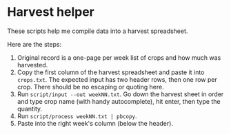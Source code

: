 # Harvest helper

These scripts help me compile data into a harvest spreadsheet.

Here are the steps:
1. Original record is a one-page per week list of crops and how much was harvested.
2. Copy the first column of the harvest spreadsheet and paste it into `crops.txt`. The expected input has two header rows, then one row per crop. There should be no escaping or quoting here.
3. Run `script/input --out weekNN.txt`. Go down the harvest sheet in order and type crop name (with handy autocomplete), hit enter, then type the quantity.
4. Run `script/process weekNN.txt | pbcopy`. 
5. Paste into the right week's column (below the header).
